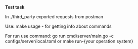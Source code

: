 **Test task**

In ./third_party exported requests from postman

Use: make usage - for getting info about commands

For run use command: go run cmd/server/main.go -c configs/server/local.toml or make run-{your operation system}
